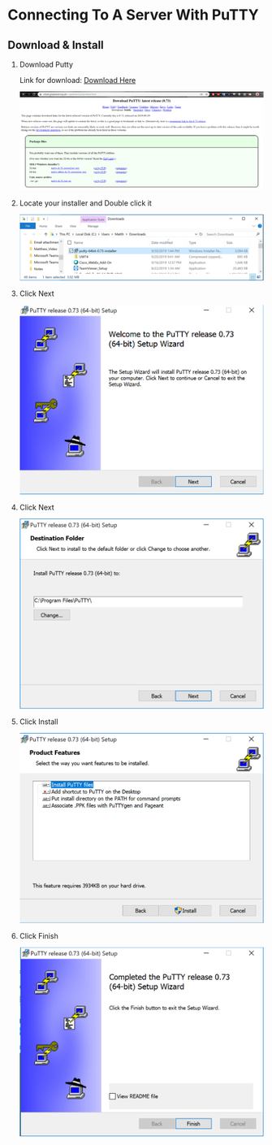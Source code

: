 # Connecting To A Server With PuTTY

## Download & Install

1. Download Putty

	Link for download: [Download Here](https://www.chiark.greenend.org.uk/~sgtatham/putty/latest.html)

	![alt-text](./reference_images/PuTTY_Installer.PNG "Download website")

2. Locate your installer and Double click it

	![alt-text](./reference_images/Downloaded_Installer.PNG "Downloaded File")

3. Click Next
	
	![alt-text](./reference_images/installer_screen_1.PNG "Screen 1")

4. Click Next

	![alt-text](./reference_images/installer_screen_2.PNG "Screen 2")

5. Click Install
	
	![alt-text](./reference_images/installer_screen_3.PNG "Screen 3")

6. Click Finish

	![alt-text](./reference_images/installer_screen_4.PNG "Screen 4")
